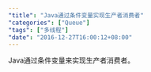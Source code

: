 ```yaml
---
"title": "Java通过条件变量实现生产者消费者"
"categories": ["Queue"]
"tags": ["多线程"]
"date": "2016-12-27T16:00:12+08:00"
---
```


Java通过条件变量来实现生产者消费者。
